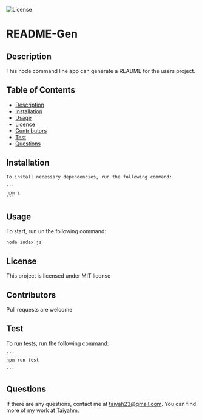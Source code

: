 
![License](https://img.shields.io/badge/License-MIT-blue.svg)

# README-Gen

  ## Description

  This node command line app can generate a README for the users project. 

  ## Table of Contents

  * [Description](#Description)
  * [Installation](#Installation)
  * [Usage](#Usage)
  * [Licence](#Licence)
  * [Contributors](#Contributors)
  * [Test](#Test)
  * [Questions](#question) 

  ## Installation 
    To install necessary dependencies, run the following command:

    ```
    npm i
    ```


  ## Usage
  To start, run un the following command:
  ```
  node index.js 
  ```

  ## License 

  This project is licensed under MIT license

  ## Contributors

  Pull requests are welcome

  ## Test

  To run tests, run the following command:

    ```
    npm run test

    ```
  ## Questions

  If there are any questions, contact me at taiyah23@gmail.com. You can find more of my work at [Taiyahm](https://github.com/Taiyahm/).
  
